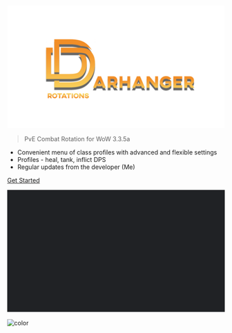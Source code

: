 ![logo](_media/logo.png)

> PvE Combat Rotation for WoW 3.3.5a

- Convenient menu of class profiles with advanced and flexible settings
- Profiles - heal, tank, inflict DPS
- Regular updates from the developer (Me)

[Get Started](#introducing)

![](_media/bg.png)

![color](#202225)